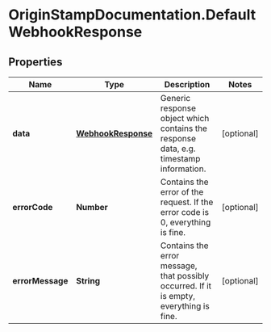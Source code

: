 # OriginStampDocumentation.DefaultWebhookResponse

## Properties
Name | Type | Description | Notes
------------ | ------------- | ------------- | -------------
**data** | [**WebhookResponse**](WebhookResponse.md) | Generic response object which contains the response data, e.g. timestamp information. | [optional] 
**errorCode** | **Number** | Contains the error of the request. If the error code is 0, everything is fine. | [optional] 
**errorMessage** | **String** | Contains the error message, that possibly occurred. If it is empty, everything is fine. | [optional] 


